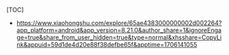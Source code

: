 [TOC]



- https://www.xiaohongshu.com/explore/65ae4383000000002d002264?app_platform=android&app_version=8.21.0&author_share=1&ignoreEngage=true&share_from_user_hidden=true&type=normal&xhsshare=CopyLink&appuid=59d1de4d20e88f38defbe65f&apptime=1706141055